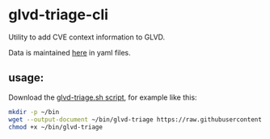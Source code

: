 # glvd-triage-cli

Utility to add CVE context information to GLVD.

Data is maintained [here](https://github.com/gardenlinux/glvd-triage-data) in yaml files.

## usage:

Download the [glvd-triage.sh script](https://raw.githubusercontent.com/gardenlinux/glvd-triage-cli/refs/heads/main/glvd-triage.sh), for example like this:

```bash
mkdir -p ~/bin
wget --output-document ~/bin/glvd-triage https://raw.githubusercontent.com/gardenlinux/glvd-triage-cli/refs/heads/main/glvd-triage.sh
chmod +x ~/bin/glvd-triage
```
